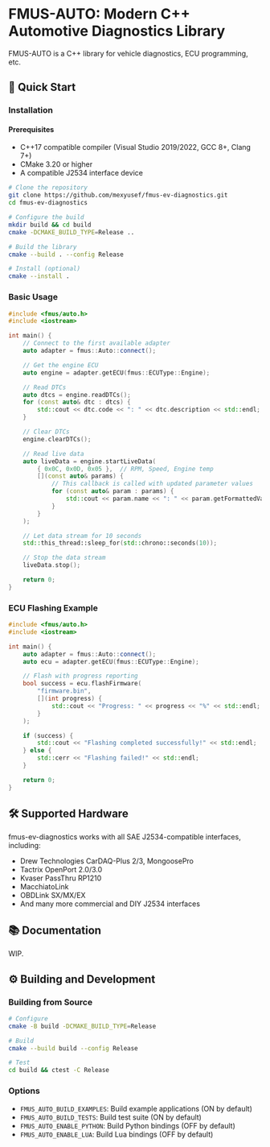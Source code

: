 # FMUS-AUTO: Modern C++ Automotive Diagnostics Library

FMUS-AUTO is a C++ library for vehicle diagnostics, ECU programming, etc.

## 🚀 Quick Start

### Installation

#### Prerequisites
- C++17 compatible compiler (Visual Studio 2019/2022, GCC 8+, Clang 7+)
- CMake 3.20 or higher
- A compatible J2534 interface device

```bash
# Clone the repository
git clone https://github.com/mexyusef/fmus-ev-diagnostics.git
cd fmus-ev-diagnostics

# Configure the build
mkdir build && cd build
cmake -DCMAKE_BUILD_TYPE=Release ..

# Build the library
cmake --build . --config Release

# Install (optional)
cmake --install .
```

### Basic Usage

```cpp
#include <fmus/auto.h>
#include <iostream>

int main() {
    // Connect to the first available adapter
    auto adapter = fmus::Auto::connect();

    // Get the engine ECU
    auto engine = adapter.getECU(fmus::ECUType::Engine);

    // Read DTCs
    auto dtcs = engine.readDTCs();
    for (const auto& dtc : dtcs) {
        std::cout << dtc.code << ": " << dtc.description << std::endl;
    }

    // Clear DTCs
    engine.clearDTCs();

    // Read live data
    auto liveData = engine.startLiveData(
        { 0x0C, 0x0D, 0x05 },  // RPM, Speed, Engine temp
        [](const auto& params) {
            // This callback is called with updated parameter values
            for (const auto& param : params) {
                std::cout << param.name << ": " << param.getFormattedValue() << std::endl;
            }
        }
    );

    // Let data stream for 10 seconds
    std::this_thread::sleep_for(std::chrono::seconds(10));

    // Stop the data stream
    liveData.stop();

    return 0;
}
```

### ECU Flashing Example

```cpp
#include <fmus/auto.h>
#include <iostream>

int main() {
    auto adapter = fmus::Auto::connect();
    auto ecu = adapter.getECU(fmus::ECUType::Engine);

    // Flash with progress reporting
    bool success = ecu.flashFirmware(
        "firmware.bin",
        [](int progress) {
            std::cout << "Progress: " << progress << "%" << std::endl;
        }
    );

    if (success) {
        std::cout << "Flashing completed successfully!" << std::endl;
    } else {
        std::cerr << "Flashing failed!" << std::endl;
    }

    return 0;
}
```

## 🛠️ Supported Hardware

fmus-ev-diagnostics works with all SAE J2534-compatible interfaces, including:

- Drew Technologies CarDAQ-Plus 2/3, MongoosePro
- Tactrix OpenPort 2.0/3.0
- Kvaser PassThru RP1210
- MacchiatoLink
- OBDLink SX/MX/EX
- And many more commercial and DIY J2534 interfaces

## 📚 Documentation

WIP.

## ⚙️ Building and Development

### Building from Source

```bash
# Configure
cmake -B build -DCMAKE_BUILD_TYPE=Release

# Build
cmake --build build --config Release

# Test
cd build && ctest -C Release
```

### Options

- `FMUS_AUTO_BUILD_EXAMPLES`: Build example applications (ON by default)
- `FMUS_AUTO_BUILD_TESTS`: Build test suite (ON by default)
- `FMUS_AUTO_ENABLE_PYTHON`: Build Python bindings (OFF by default)
- `FMUS_AUTO_ENABLE_LUA`: Build Lua bindings (OFF by default)
